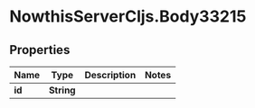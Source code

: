 # NowthisServerCljs.Body33215

## Properties
Name | Type | Description | Notes
------------ | ------------- | ------------- | -------------
**id** | **String** |  | 


